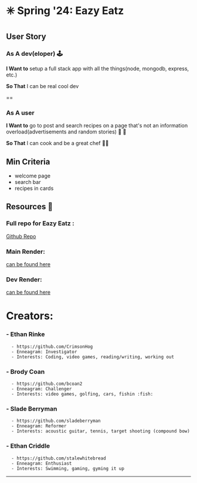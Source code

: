 # ✳️ Spring '24: Eazy Eatz

## User Story
### As A dev(eloper) :joystick:

 **I Want to** setup a full stack app with all the things(node, mongodb, express, etc.) 

 **So That** I can be real cool dev

==

### As A user
 **I Want to** go to post and search recipes on a page that's not an information overload(advertisements and random stories) :poultry_leg: :poultry_leg:

 **So That** I can cook and be a great chef :man_cook:


## Min Criteria
* welcome page
* search bar
* recipes in cards


## Resources :bookmark_tabs:

### Full repo for Eazy Eatz :
[Github Repo](https://github.com/CrimsonHog/Sprint-Biggie/tree/main)

### Main Render: 
[can be found here](https://eazyeatz.onrender.com/)

### Dev Render: 
[can be found here](https://development-eazyeatz.onrender.com/)


# Creators:

### - Ethan Rinke  
      - https://github.com/CrimsonHog
      - Enneagram: Investigator
      - Interests: Coding, video games, reading/writing, working out

      
### - Brody Coan
      - https://github.com/bcoan2
      - Enneagram: Challenger
      - Interests: video games, golfing, cars, fishin :fish:

      
### - Slade Berryman
      - https://github.com/sladeberryman
      - Enneagram: Reformer
      - Interests: acoustic guitar, tennis, target shooting (compound bow)

      
### - Ethan Criddle
      - https://github.com/stalewhitebread
      - Enneagram: Enthusiast
      - Interests: Swimming, gaming, gyming it up

----------------------------------------------------------------------------------------------------
